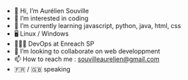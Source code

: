 - 👋 Hi, I’m Aurélien Souville
- 👀 I’m interested in coding
- 🌱 I’m currently learning javascript, python, java, html, css
- 🖥️ Linux / Windows 
- 🧑🏻‍💻 DevOps at Enreach SP
- 💞️ I’m looking to collaborate on web developpment 
- 📫 How to reach me : souvilleaurelien@gmail.com
- 🇫🇷 / 🇬🇧 speaking 

<!---
asouville/asouville is a ✨ special ✨ repository because its `README.md` (this file) appears on your GitHub profile.
You can click the Preview link to take a look at your changes.
--->
